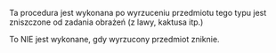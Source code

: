 Ta procedura jest wykonana po wyrzuceniu przedmiotu tego typu jest zniszczone od zadania obrażeń (z lawy, kaktusa itp.)

To NIE jest wykonane, gdy wyrzucony przedmiot zniknie.